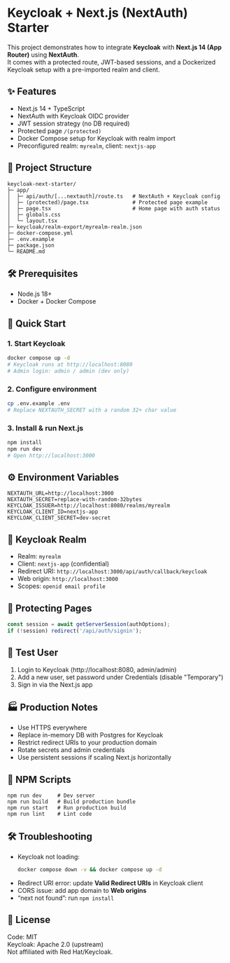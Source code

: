 # Keycloak + Next.js (NextAuth) Starter

This project demonstrates how to integrate **Keycloak** with **Next.js 14 (App Router)** using **NextAuth**.  
It comes with a protected route, JWT-based sessions, and a Dockerized Keycloak setup with a pre-imported realm and client.

## ✨ Features
- Next.js 14 + TypeScript
- NextAuth with Keycloak OIDC provider
- JWT session strategy (no DB required)
- Protected page `/(protected)`
- Docker Compose setup for Keycloak with realm import
- Preconfigured realm: `myrealm`, client: `nextjs-app`

## 📂 Project Structure
```
keycloak-next-starter/
├─ app/
│  ├─ api/auth/[...nextauth]/route.ts   # NextAuth + Keycloak config
│  ├─ (protected)/page.tsx              # Protected page example
│  ├─ page.tsx                          # Home page with auth status
│  ├─ globals.css
│  └─ layout.tsx
├─ keycloak/realm-export/myrealm-realm.json
├─ docker-compose.yml
├─ .env.example
├─ package.json
└─ README.md
```

## 🛠 Prerequisites
- Node.js 18+  
- Docker + Docker Compose  

## 🚀 Quick Start

### 1. Start Keycloak
```bash
docker compose up -d
# Keycloak runs at http://localhost:8080
# Admin login: admin / admin (dev only)
```

### 2. Configure environment
```bash
cp .env.example .env
# Replace NEXTAUTH_SECRET with a random 32+ char value
```

### 3. Install & run Next.js
```bash
npm install
npm run dev
# Open http://localhost:3000
```

## ⚙️ Environment Variables
```
NEXTAUTH_URL=http://localhost:3000
NEXTAUTH_SECRET=replace-with-random-32bytes
KEYCLOAK_ISSUER=http://localhost:8080/realms/myrealm
KEYCLOAK_CLIENT_ID=nextjs-app
KEYCLOAK_CLIENT_SECRET=dev-secret
```

## 🔑 Keycloak Realm
- Realm: `myrealm`
- Client: `nextjs-app` (confidential)
- Redirect URI: `http://localhost:3000/api/auth/callback/keycloak`
- Web origin: `http://localhost:3000`
- Scopes: `openid email profile`

## 🔐 Protecting Pages
```ts
const session = await getServerSession(authOptions);
if (!session) redirect('/api/auth/signin');
```

## 🧪 Test User
1. Login to Keycloak (http://localhost:8080, admin/admin)  
2. Add a new user, set password under Credentials (disable "Temporary")  
3. Sign in via the Next.js app  

## 🏭 Production Notes
- Use HTTPS everywhere  
- Replace in-memory DB with Postgres for Keycloak  
- Restrict redirect URIs to your production domain  
- Rotate secrets and admin credentials  
- Use persistent sessions if scaling Next.js horizontally  

## 📜 NPM Scripts
```
npm run dev     # Dev server
npm run build   # Build production bundle
npm run start   # Run production build
npm run lint    # Lint code
```

## 🛠 Troubleshooting
- Keycloak not loading:
  ```bash
  docker compose down -v && docker compose up -d
  ```
- Redirect URI error: update **Valid Redirect URIs** in Keycloak client  
- CORS issue: add app domain to **Web origins**  
- “next not found”: run `npm install`  

## 📄 License
Code: MIT  
Keycloak: Apache 2.0 (upstream)  
Not affiliated with Red Hat/Keycloak.
